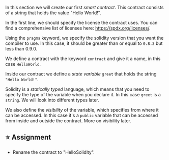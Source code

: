 In this section we will create our first *smart contract*. This contract consists of a string that holds the value "Hello World!".

In the first line, we should specify the license the contract uses. You can find a comprehensive list of licenses here: https://spdx.org/licenses/.

Using the `pragma` keyword, we specify the solidity version that you want the compiler to use. In this case, it should be greater than or equal to `0.8.3` but less than 0.9.0.

We define a contract with the keyword `contract` and give it a name, in this case `HelloWorld`.

Inside our contract we define a *state variable* `greet` that holds the string `"Hello World!"`. 

Solidity is a *statically typed* language, which means that you need to specify the type of the variable when you declare it. In this case `greet` is a `string`. We will look into different types later.

We also define the *visibility* of the variable, which specifies from where it can be accessed. In this case it's a `public` variable that can be accessed from inside and outside the contract. More on visibility later.

## ⭐️ Assignment
- Rename the contract to "HelloSolidity".